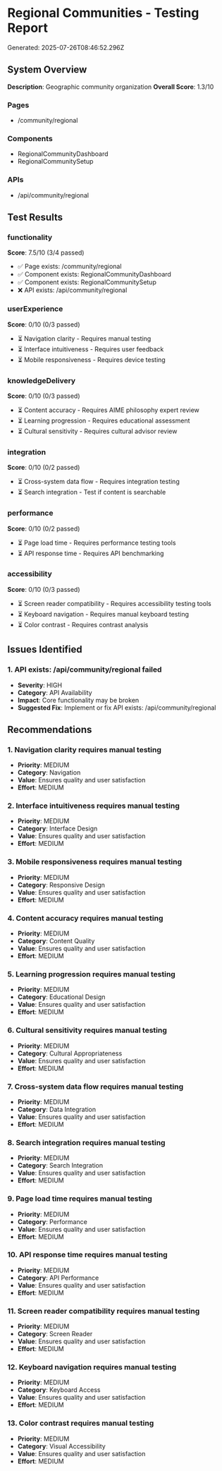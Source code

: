 # Regional Communities - Testing Report

Generated: 2025-07-26T08:46:52.296Z

## System Overview
**Description**: Geographic community organization
**Overall Score**: 1.3/10

### Pages
- /community/regional

### Components
- RegionalCommunityDashboard
- RegionalCommunitySetup

### APIs
- /api/community/regional

## Test Results

### functionality
**Score**: 7.5/10 (3/4 passed)

- ✅ Page exists: /community/regional
- ✅ Component exists: RegionalCommunityDashboard
- ✅ Component exists: RegionalCommunitySetup
- ❌ API exists: /api/community/regional

### userExperience
**Score**: 0/10 (0/3 passed)

- ⏳ Navigation clarity - Requires manual testing
- ⏳ Interface intuitiveness - Requires user feedback
- ⏳ Mobile responsiveness - Requires device testing

### knowledgeDelivery
**Score**: 0/10 (0/3 passed)

- ⏳ Content accuracy - Requires AIME philosophy expert review
- ⏳ Learning progression - Requires educational assessment
- ⏳ Cultural sensitivity - Requires cultural advisor review

### integration
**Score**: 0/10 (0/2 passed)

- ⏳ Cross-system data flow - Requires integration testing
- ⏳ Search integration - Test if content is searchable

### performance
**Score**: 0/10 (0/2 passed)

- ⏳ Page load time - Requires performance testing tools
- ⏳ API response time - Requires API benchmarking

### accessibility
**Score**: 0/10 (0/3 passed)

- ⏳ Screen reader compatibility - Requires accessibility testing tools
- ⏳ Keyboard navigation - Requires manual keyboard testing
- ⏳ Color contrast - Requires contrast analysis

## Issues Identified

### 1. API exists: /api/community/regional failed
- **Severity**: HIGH
- **Category**: API Availability
- **Impact**: Core functionality may be broken
- **Suggested Fix**: Implement or fix API exists: /api/community/regional

## Recommendations

### 1. Navigation clarity requires manual testing
- **Priority**: MEDIUM
- **Category**: Navigation
- **Value**: Ensures quality and user satisfaction
- **Effort**: MEDIUM

### 2. Interface intuitiveness requires manual testing
- **Priority**: MEDIUM
- **Category**: Interface Design
- **Value**: Ensures quality and user satisfaction
- **Effort**: MEDIUM

### 3. Mobile responsiveness requires manual testing
- **Priority**: MEDIUM
- **Category**: Responsive Design
- **Value**: Ensures quality and user satisfaction
- **Effort**: MEDIUM

### 4. Content accuracy requires manual testing
- **Priority**: MEDIUM
- **Category**: Content Quality
- **Value**: Ensures quality and user satisfaction
- **Effort**: MEDIUM

### 5. Learning progression requires manual testing
- **Priority**: MEDIUM
- **Category**: Educational Design
- **Value**: Ensures quality and user satisfaction
- **Effort**: MEDIUM

### 6. Cultural sensitivity requires manual testing
- **Priority**: MEDIUM
- **Category**: Cultural Appropriateness
- **Value**: Ensures quality and user satisfaction
- **Effort**: MEDIUM

### 7. Cross-system data flow requires manual testing
- **Priority**: MEDIUM
- **Category**: Data Integration
- **Value**: Ensures quality and user satisfaction
- **Effort**: MEDIUM

### 8. Search integration requires manual testing
- **Priority**: MEDIUM
- **Category**: Search Integration
- **Value**: Ensures quality and user satisfaction
- **Effort**: MEDIUM

### 9. Page load time requires manual testing
- **Priority**: MEDIUM
- **Category**: Performance
- **Value**: Ensures quality and user satisfaction
- **Effort**: MEDIUM

### 10. API response time requires manual testing
- **Priority**: MEDIUM
- **Category**: API Performance
- **Value**: Ensures quality and user satisfaction
- **Effort**: MEDIUM

### 11. Screen reader compatibility requires manual testing
- **Priority**: MEDIUM
- **Category**: Screen Reader
- **Value**: Ensures quality and user satisfaction
- **Effort**: MEDIUM

### 12. Keyboard navigation requires manual testing
- **Priority**: MEDIUM
- **Category**: Keyboard Access
- **Value**: Ensures quality and user satisfaction
- **Effort**: MEDIUM

### 13. Color contrast requires manual testing
- **Priority**: MEDIUM
- **Category**: Visual Accessibility
- **Value**: Ensures quality and user satisfaction
- **Effort**: MEDIUM

